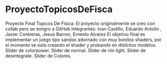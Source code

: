 # ProyectoTopicosDeFisca
Proyecto Final Topicos De Fisica: El proyecto originalmente se creo con collab pero se emigro a GitHub Integrantes: Ivan Castillo, Eduardo Antolin , Javier Contreras, Jesus Barron, Ernesto Alvarez
El objetivo final es implementar un juego tipo sandox adornado con muy bonitos shaders, por el momento se esta creando el shader y probando en distintos modelos.
Slider de colorpower.
Slider de normal.
Slider de rim light.
Slider de desintegrate.
Slider de Colores.
